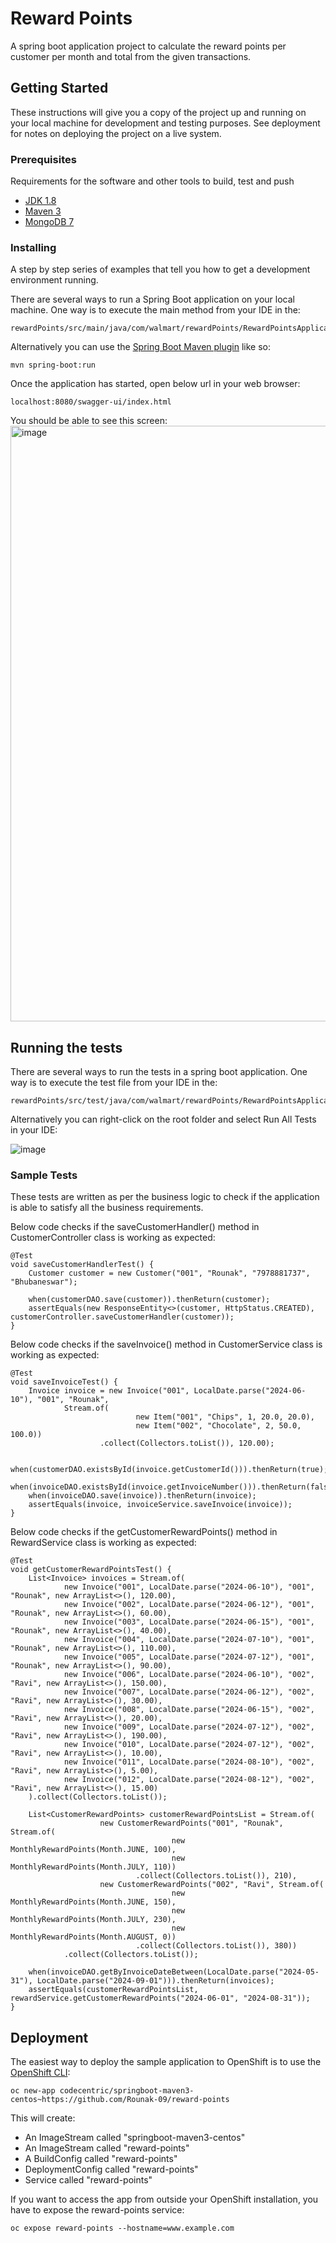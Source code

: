 # Reward Points

A spring boot application project to calculate the reward points per customer per month and total from the given transactions.


## Getting Started

These instructions will give you a copy of the project up and running on
your local machine for development and testing purposes. See deployment
for notes on deploying the project on a live system.

### Prerequisites

Requirements for the software and other tools to build, test and push 
- [JDK 1.8](http://www.oracle.com/technetwork/java/javase/downloads/jdk8-downloads-2133151.html)
- [Maven 3](https://maven.apache.org/)
- [MongoDB 7](https://www.mongodb.com/try/download/community)

### Installing

A step by step series of examples that tell you how to get a development environment running.

There are several ways to run a Spring Boot application on your local machine. One way is to execute the main method from your IDE in the:

    rewardPoints/src/main/java/com/walmart/rewardPoints/RewardPointsApplication.java

Alternatively you can use the [Spring Boot Maven plugin](https://docs.spring.io/spring-boot/docs/current/reference/html/build-tool-plugins-maven-plugin.html) like so:

```shell
mvn spring-boot:run
```

Once the application has started, open below url in your web browser:

```shell
localhost:8080/swagger-ui/index.html
```

You should be able to see this screen:
<img width="953" alt="image" src="https://github.com/user-attachments/assets/a8bd90aa-7971-4a42-a61a-206fc1dfa65c">



## Running the tests

There are several ways to run the tests in a spring boot application. 
One way is to execute the test file from your IDE in the:

    rewardPoints/src/test/java/com/walmart/rewardPoints/RewardPointsApplicationTests.java

Alternatively you can right-click on the root folder and select Run All Tests in your IDE:

![image](https://github.com/user-attachments/assets/21d89c2e-f444-4a75-ab40-273477efbf32)


### Sample Tests

These tests are written as per the business logic to check if the application is able to satisfy all the business requirements.

Below code checks if the saveCustomerHandler() method in CustomerController class is working as expected:

    @Test
    void saveCustomerHandlerTest() {
        Customer customer = new Customer("001", "Rounak", "7978881737", "Bhubaneswar");

        when(customerDAO.save(customer)).thenReturn(customer);
        assertEquals(new ResponseEntity<>(customer, HttpStatus.CREATED), customerController.saveCustomerHandler(customer));
    }

Below code checks if the saveInvoice() method in CustomerService class is working as expected:

    @Test
    void saveInvoiceTest() {
        Invoice invoice = new Invoice("001", LocalDate.parse("2024-06-10"), "001", "Rounak",
                Stream.of(
                                new Item("001", "Chips", 1, 20.0, 20.0),
                                new Item("002", "Chocolate", 2, 50.0, 100.0))
                        .collect(Collectors.toList()), 120.00);

        when(customerDAO.existsById(invoice.getCustomerId())).thenReturn(true);
        when(invoiceDAO.existsById(invoice.getInvoiceNumber())).thenReturn(false);
        when(invoiceDAO.save(invoice)).thenReturn(invoice);
        assertEquals(invoice, invoiceService.saveInvoice(invoice));
    }

Below code checks if the getCustomerRewardPoints() method in RewardService class is working as expected:

    @Test
    void getCustomerRewardPointsTest() {
        List<Invoice> invoices = Stream.of(
                new Invoice("001", LocalDate.parse("2024-06-10"), "001", "Rounak", new ArrayList<>(), 120.00),
                new Invoice("002", LocalDate.parse("2024-06-12"), "001", "Rounak", new ArrayList<>(), 60.00),
                new Invoice("003", LocalDate.parse("2024-06-15"), "001", "Rounak", new ArrayList<>(), 40.00),
                new Invoice("004", LocalDate.parse("2024-07-10"), "001", "Rounak", new ArrayList<>(), 110.00),
                new Invoice("005", LocalDate.parse("2024-07-12"), "001", "Rounak", new ArrayList<>(), 90.00),
                new Invoice("006", LocalDate.parse("2024-06-10"), "002", "Ravi", new ArrayList<>(), 150.00),
                new Invoice("007", LocalDate.parse("2024-06-12"), "002", "Ravi", new ArrayList<>(), 30.00),
                new Invoice("008", LocalDate.parse("2024-06-15"), "002", "Ravi", new ArrayList<>(), 20.00),
                new Invoice("009", LocalDate.parse("2024-07-12"), "002", "Ravi", new ArrayList<>(), 190.00),
                new Invoice("010", LocalDate.parse("2024-07-12"), "002", "Ravi", new ArrayList<>(), 10.00),
                new Invoice("011", LocalDate.parse("2024-08-10"), "002", "Ravi", new ArrayList<>(), 5.00),
                new Invoice("012", LocalDate.parse("2024-08-12"), "002", "Ravi", new ArrayList<>(), 15.00)
        ).collect(Collectors.toList());
        
        List<CustomerRewardPoints> customerRewardPointsList = Stream.of(
                        new CustomerRewardPoints("001", "Rounak", Stream.of(
                                        new MonthlyRewardPoints(Month.JUNE, 100),
                                        new MonthlyRewardPoints(Month.JULY, 110))
                                .collect(Collectors.toList()), 210),
                        new CustomerRewardPoints("002", "Ravi", Stream.of(
                                        new MonthlyRewardPoints(Month.JUNE, 150),
                                        new MonthlyRewardPoints(Month.JULY, 230),
                                        new MonthlyRewardPoints(Month.AUGUST, 0))
                                .collect(Collectors.toList()), 380))
                .collect(Collectors.toList());
                
        when(invoiceDAO.getByInvoiceDateBetween(LocalDate.parse("2024-05-31"), LocalDate.parse("2024-09-01"))).thenReturn(invoices);
        assertEquals(customerRewardPointsList, rewardService.getCustomerRewardPoints("2024-06-01", "2024-08-31"));
    }


## Deployment

The easiest way to deploy the sample application to OpenShift is to use the [OpenShift CLI](https://docs.openshift.org/latest/cli_reference/index.html):

```shell
oc new-app codecentric/springboot-maven3-centos~https://github.com/Rounak-09/reward-points
```

This will create:

* An ImageStream called "springboot-maven3-centos"
* An ImageStream called "reward-points"
* A BuildConfig called "reward-points"
* DeploymentConfig called "reward-points"
* Service called "reward-points"

If you want to access the app from outside your OpenShift installation, you have to expose the reward-points service:

```shell
oc expose reward-points --hostname=www.example.com
```

